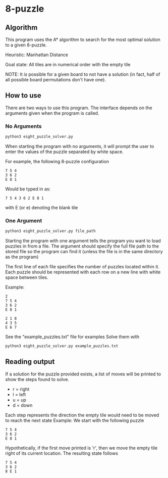 # 8-puzzle

## Algorithm
This program uses the A* algorithm to search for the most optimal solution to a given
8-puzzle.

Heuristic: Manhattan Distance

Goal state: All tiles are in numerical order with the empty tile

NOTE: It _is_ possible for a given board to not have a solution (in fact, half of all possible board permutations don't have
      one).
      
## How to use
There are two ways to use this program. The interface depends on the arguments given
when the program is called.

### No Arguments
```bash
python3 eight_puzzle_solver.py
```
When starting the program with no arguments, it will prompt the user to enter the
values of the puzzle separated by white space.

For example, the following 8-puzzle configuration
```
7 5 4
3 6 2
E 8 1
```

Would be typed in as:
```
7 5 4 3 6 2 E 8 1
```
with E (or e) denoting the blank tile

### One Argument
```bash
python3 eight_puzzle_solver.py file_path
```
Starting the program with one argument tells the program you want to load puzzles in from a file.
The argument should specify the full file path to the stored file so the program can find it (unless the file
  is in the same directory as the program)

The first line of each file specifies the number of puzzles located within it. Each puzzle should
be represented with each row on a new line with white space between tiles.

Example:
```
2
7 5 4
3 6 2
E 8 1

2 1 8
4 3 5
E 6 7
```

See the "example_puzzles.txt" file for examples
Solve them with
```bash
python3 eight_puzzle_solver.py example_puzzles.txt
```

## Reading output
If a solution for the puzzle provided exists, a list of moves will be printed to show the
steps found to solve.
- r = right
- l = left
- u = up
- d = down

Each step represents the direction the empty tile would need to be moved to reach the next state
Example:
We start with the following puzzle
```
7 5 4
3 6 2
E 8 1
```
Hypothetically, if the first move printed is 'r', then we move the empty tile right of its current location.
The resulting state follows
```
7 5 4
3 6 2
8 E 1
```
